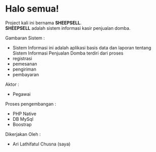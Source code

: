 # Halo semua! 

Project kali ini bernama **SHEEPSELL**.\
**SHEEPSELL** adalah sistem informasi kasir penjualan domba. 

Gambaran Sistem :
- Sistem Informasi ini adalah aplikasi basis data dan laporan tentang Sistem Informasi Penjualan
Domba terdiri dari proses 
- registrasi 
- pemesanan
- pengiriman
- pembayaran

Aktor :
- Pegawai

Proses pengembangan :
- PHP Native
- DB MySql
- Boostrap

Dikerjakan Oleh :
- Ari Lathifatul Chusna (saya) 

